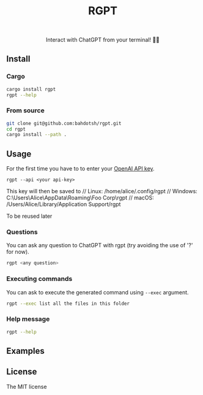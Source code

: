 <div align="center">
	<br>
	<br>
	<h1>RGPT</h1>
	<br>

Interact with ChatGPT from your terminal! 🚀🤖

</div>

## Install

### Cargo

```bash
cargo install rgpt
rgpt --help
```

### From source

```bash
git clone git@github.com:bahdotsh/rgpt.git
cd rgpt
cargo install --path .
```

## Usage

For the first time you have to to enter your [OpenAI API key](https://platform.openai.com/account/api-keys). 

```
rgpt --api <your api-key>
```
This key will then be saved to 
  // Linux:   /home/alice/.config/rgpt
  // Windows: C:\Users\Alice\AppData\Roaming\Foo Corp\rgpt
  // macOS:   /Users/Alice/Library/Application Support/rgpt

To be reused later

### Questions

You can ask any question to ChatGPT with rgpt (try avoiding the use of '?' for now).

```bash
rgpt <any question>
```

### Executing commands 

You can ask to execute the generated command using `--exec` argument.

```bash
rgpt --exec list all the files in this folder 
```

### Help message

```bash
rgpt --help
```


## Examples


## License

The MIT license
